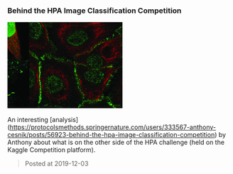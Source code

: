 ### Behind the HPA Image Classification Competition
![image](./images/news_20191203.jpg)

An interesting [analysis] (https://protocolsmethods.springernature.com/users/333567-anthony-cesnik/posts/56923-behind-the-hpa-image-classification-competition) by Anthony about what is on the other side of the HPA challenge (held on the Kaggle Competition platform).

> Posted at 2019-12-03




